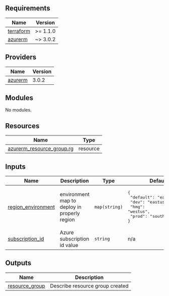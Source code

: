 <!-- BEGIN_TF_DOCS -->
## Requirements

| Name | Version |
|------|---------|
| <a name="requirement_terraform"></a> [terraform](#requirement\_terraform) | >= 1.1.0 |
| <a name="requirement_azurerm"></a> [azurerm](#requirement\_azurerm) | ~> 3.0.2 |

## Providers

| Name | Version |
|------|---------|
| <a name="provider_azurerm"></a> [azurerm](#provider\_azurerm) | 3.0.2 |

## Modules

No modules.

## Resources

| Name | Type |
|------|------|
| [azurerm_resource_group.rg](https://registry.terraform.io/providers/hashicorp/azurerm/latest/docs/resources/resource_group) | resource |

## Inputs

| Name | Description | Type | Default | Required |
|------|-------------|------|---------|:--------:|
| <a name="input_region_environment"></a> [region\_environment](#input\_region\_environment) | environment map to deploy in properly region | `map(string)` | <pre>{<br/>  "default": "eastus",<br/>  "dev": "eastus",<br/>  "hmg": "westus",<br/>  "prod": "southcentralus"<br/>}</pre> | no |
| <a name="input_subscription_id"></a> [subscription\_id](#input\_subscription\_id) | Azure subscription id value | `string` | n/a | yes |

## Outputs

| Name | Description |
|------|-------------|
| <a name="output_resource_group"></a> [resource\_group](#output\_resource\_group) | Describe resource group created |
<!-- END_TF_DOCS -->